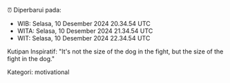 ⏰ Diperbarui pada:
- WIB: Selasa, 10 Desember 2024 20.34.54 UTC
- WITA: Selasa, 10 Desember 2024 21.34.54 UTC
- WIT: Selasa, 10 Desember 2024 22.34.54 UTC

Kutipan Inspiratif:
"It's not the size of the dog in the fight, but the size of the fight in the dog."


Kategori: motivational

